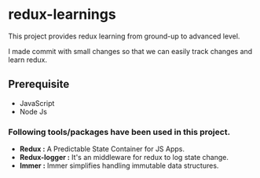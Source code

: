 # redux-learnings
This project provides redux learning from ground-up to advanced level.

I made commit with small changes so that we can easily track changes and learn redux.

## Prerequisite
* JavaScript
* Node Js

### Following tools/packages have been used in this project.
* __Redux :__ A Predictable State Container for JS Apps.
* __Redux-logger :__ It's an middleware for redux to log state change.
* __Immer :__ Immer simplifies handling immutable data structures.
